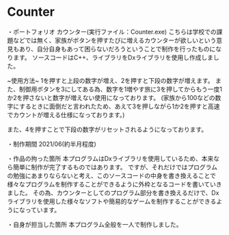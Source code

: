# Counter
 
・ポートフォリオ カウンター(実行ファイル：Counter.exe)
こちらは学校での課題などでは無く、家族がボタンを押すたびに増えるカウンターが欲しいという意見もあり、自分自身もあって困らないだろうということで制作を行ったものになります。
ソースコードはC++、ライブラリをDxライブラリを使用し作成しました。

~使用方法~
1を押すと上段の数字が増え、2を押すと下段の数字が増えます。
また、制御用ボタンを3にしてある為、数字を1増やす旅に3を押してからもう一度1か2を押さないと数字が増えない使用になっております。
(家族から100などの数字にするときに面倒だと言われたため、あえて3を押しながら1か2を押すと高速でカウントが増える仕様になっております。)

また、4を押すことで下段の数字がリセットされるようになっております。

・制作期間
2021/06(約半月程度)

・作品の拘った箇所
本プログラムはDxライブラリを使用しているため、本来なら簡単に制作が完了するものではあります。
ですが、それだけではプログラムの勉強にあまりならないと考え、このソースコードの中身を書き換えることで様々なプログラムを制作することができるように外枠となるコードを書いていきました。
その為、カウンターとしてのプログラム部分を書き換えるだけで、Dxライブラリを使用した様々なソフトや簡易的なゲームを制作することができるようになっています。

・自身が担当した箇所
本プログラム全般を一人で制作しました。